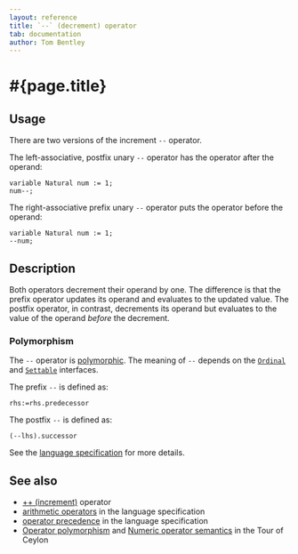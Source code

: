 ```yaml
---
layout: reference
title: `--` (decrement) operator
tab: documentation
author: Tom Bentley
---
```


# #{page.title}

## Usage 

There are two versions of the increment `--` operator. 

The left-associative, postfix unary `--` operator has the operator after the
operand:


    variable Natural num := 1;
    num--;
    
The right-associative prefix unary `--` operator  puts the operator before
the operand:


    variable Natural num := 1;
    --num;

## Description

Both operators decrement their operand by one. The difference is that the 
prefix operator updates its operand and evaluates to the updated value. 
The postfix operator, in contrast, decrements its operand but evaluates to the 
value of the operand *before* the decrement.

### Polymorphism

The `--` operator is [polymorphic](/documentation/tour/language-module/#operator_polymorphism). 
The meaning of `--` depends on the 
[`Ordinal`](../../ceylon.language/Ordinal) and
[`Settable`](../../ceylon.language/Settable) interfaces.

The prefix `--` is defined as:

    rhs:=rhs.predecessor
    
The postfix `--` is defined as:

    (--lhs).successor

See the [language specification](#{site.urls.spec}#arithmetic) for more details.

## See also

* [++ (increment)](../increment) operator
* [arithmetic operators](#{site.urls.spec}#arithmetic) in the 
  language specification
* [operator precedence](#{site.urls.spec}#operatorprecedence) in the 
  language specification
* [Operator polymorphism](/documentation/tour/language-module/#operator_polymorphism) 
  and 
  [Numeric operator semantics](/documentation/tour/language-module/#numeric_operator_semantics) 
  in the Tour of Ceylon
